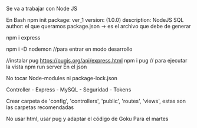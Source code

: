 Se va a trabajar con Node JS

En Bash
npm init
package: ver_1
version: (1.0.0)
description: NodeJS SQL
author: el que queramos
package.json -> es el archivo que debe de generar

npm i express

npm i -D nodemon  //para entrar en modo desarrollo

//instalar pug <https://pugjs.org/api/express.html>
npm i pug
// para ejecutar la vista
npm run server
En el json

<p>No tocar Node-modules ni package-lock.json</p>
Controller
    - Express
    - MySQL
    - Seguridad
        - Tokens

Crear carpeta de 'config', 'controllers', 'public', 'routes', 'views', estas son las carpetas recomendadas

No usar html, usar pug y adaptar el código de Goku
Para el martes